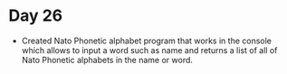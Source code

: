 #   Day 26

- Created Nato Phonetic alphabet program that works in the console which allows to input a word such as name and returns
   a list of all of Nato Phonetic alphabets in the name or word.